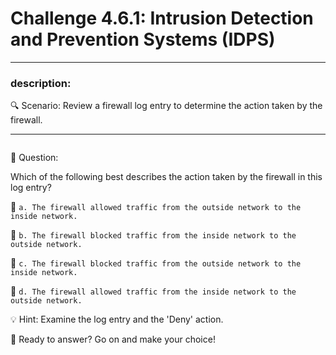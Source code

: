 # **Challenge 4.6.1: Intrusion Detection and Prevention Systems (IDPS)**

---

### **description:**

🔍 Scenario: Review a firewall log entry to determine the action taken by the firewall.

---
```plaintext

```
🤔 Question:

Which of the following best describes the action taken by the firewall in this log entry?

🔘 ```a. The firewall allowed traffic from the outside network to the inside network.```

🔘 ```b. The firewall blocked traffic from the inside network to the outside network.```

🔘 ```c. The firewall blocked traffic from the outside network to the inside network.```

🔘 ```d. The firewall allowed traffic from the inside network to the outside network.```

💡 Hint: Examine the log entry and the 'Deny' action.

🚀 Ready to answer? Go on and make your choice!